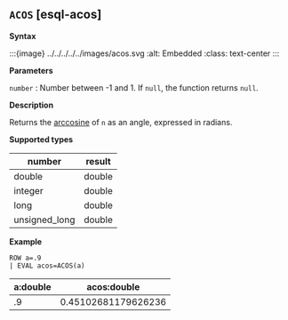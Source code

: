 ## `ACOS` [esql-acos]

**Syntax**

:::{image} ../../../../../images/acos.svg
:alt: Embedded
:class: text-center
:::

**Parameters**

`number`
:   Number between -1 and 1. If `null`, the function returns `null`.

**Description**

Returns the [arccosine](https://en.wikipedia.org/wiki/Inverse_trigonometric_functions) of `n` as an angle, expressed in radians.

**Supported types**

| number | result |
| --- | --- |
| double | double |
| integer | double |
| long | double |
| unsigned_long | double |

**Example**

```esql
ROW a=.9
| EVAL acos=ACOS(a)
```

| a:double | acos:double |
| --- | --- |
| .9 | 0.45102681179626236 |


